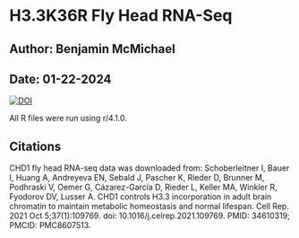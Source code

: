 # H3.3K36R Fly Head RNA-Seq 
## Author: Benjamin McMichael
## Date: 01-22-2024

[![DOI](https://zenodo.org/badge/737605647.svg)](https://zenodo.org/doi/10.5281/zenodo.10447575)

All R files were run using r/4.1.0.

## Citations
CHD1 fly head RNA-seq data was downloaded from:
Schoberleitner I, Bauer I, Huang A, Andreyeva EN, Sebald J, Pascher K, Rieder D, Brunner M, Podhraski V, Oemer G, Cázarez-García D, Rieder L, Keller MA, Winkler R, Fyodorov DV, Lusser A. CHD1 controls H3.3 incorporation in adult brain chromatin to maintain metabolic homeostasis and normal lifespan. Cell Rep. 2021 Oct 5;37(1):109769. doi: 10.1016/j.celrep.2021.109769. PMID: 34610319; PMCID: PMC8607513.
